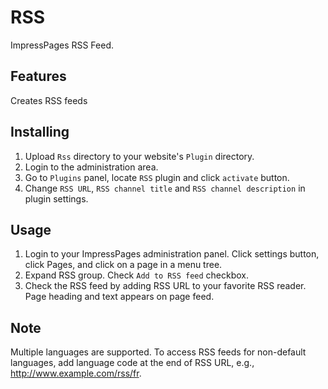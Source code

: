 # RSS

ImpressPages RSS Feed.

## Features

Creates RSS feeds

## Installing

1. Upload `Rss` directory to your website's `Plugin` directory.
2. Login to the administration area.
3. Go to `Plugins` panel, locate `RSS` plugin and click `activate` button.
4. Change `RSS URL`, `RSS channel title` and `RSS channel description` in plugin settings.

## Usage

1. Login to your ImpressPages administration panel. Click settings button, click Pages, and click on a page in a menu tree.
2. Expand RSS group. Check `Add to RSS feed` checkbox.
3. Check the RSS feed by adding RSS URL to your favorite RSS reader. Page heading and text appears on page feed.

## Note

Multiple languages are supported. To access RSS feeds for non-default languages, add language code at the end of RSS URL, e.g., http://www.example.com/rss/fr.

